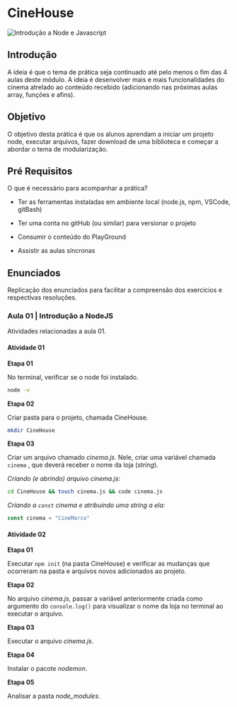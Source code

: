 # CineHouse

![Introdução a Node e Javascript](https://djament.com.br/assets/img/dh-m02-cover.png)

## Introdução

A ideia é que o tema de prática seja continuado até pelo menos o fim das 4 aulas deste módulo. A ideia é desenvolver mais e mais funcionalidades do cinema atrelado ao conteúdo recebido (adicionando nas próximas aulas array, funções e afins).

## Objetivo

O objetivo desta prática é que os alunos aprendam a iniciar um projeto node, executar arquivos, fazer download de uma biblioteca e começar a abordar o tema de modularização.

## Pré Requisitos

O que é necessário para acompanhar a prática?

* Ter as ferramentas instaladas em ambiente local (node.js, npm, VSCode, gitBash)

* Ter uma conta no gitHub (ou similar) para versionar o projeto

* Consumir o conteúdo do PlayGround

* Assistir as aulas síncronas

## Enunciados

Replicação dos enunciados para facilitar a compreensão dos exercícios e respectivas resoluções.

### Aula 01 | Introdução a NodeJS

Atividades relacionadas a aula 01.

#### Atividade 01

**Etapa 01**

No terminal, verificar se o node foi instalado.

```sh
node -v
```

**Etapa 02**

Criar pasta para o projeto, chamada CineHouse.

```sh
mkdir CineHouse
```

**Etapa 03**

Criar um arquivo chamado _cinema.js_. Nele, criar uma variável chamada `cinema` , que deverá receber o nome da loja (_string_).

_Criando (e abrindo) arquivo cinema.js:_

```sh
cd CineHouse && touch cinema.js && code cinema.js
```

_Criando a `const` cinema e atribuindo uma string a ela:_

```js
const cinema = "CineMarco"
```

#### Atividade 02

**Etapa 01**

Executar `npm init` (na pasta CineHouse) e verificar as mudanças que ocorreram na pasta e arquivos novos adicionados ao projeto.

**Etapa 02**

No arquivo _cinema.js_, passar a variável anteriormente criada como argumento do `console.log()` para visualizar o nome da loja no terminal ao executar o arquivo.

**Etapa 03**

Executar o arquivo _cinema.js_.

**Etapa 04**

Instalar o pacote _nodemon_.

**Etapa 05**

Analisar a pasta _node\_modules_.

